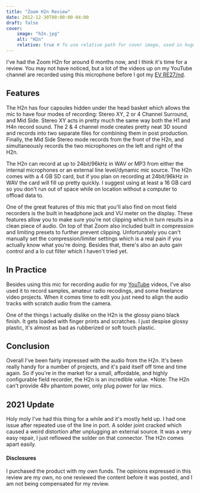 ```yaml
---
title: "Zoom H2n Review"
date: 2012-12-30T00:00:00-04:00
draft: false
cover:
    image: "h2n.jpg"
    alt: "H2n"
    relative: true # To use relative path for cover image, used in hugo Page-bundles
---
```


I've had the Zoom H2n for around 6 months now, and I think it's time for a review. You may not have noticed, but a lot of the videos up on my YouTube channel are recorded using this microphone before I got my [EV RE27/nd](https://www.youtube.com/watch?v=bza598PjIKw).

## Features

The H2n has four capsules hidden under the head basket which allows the mic to have four modes of recording: Stereo XY, 2 or 4 Channel Surround, and Mid Side. Stereo XY acts in pretty much the same way both the H1 and H4n record sound. The 2 & 4 channel mode creates pretty neat 3D sound and records into two separate files for combining them in post production. Finally, the Mid Side Stereo mode records from the front of the H2n, and simultaneously records the two microphones on the left and right of the H2n.

The H2n can record at up to 24bit/96kHz in WAV or MP3 from either the internal microphones or an external line level/dynamic mic source. The H2n comes with a 4 GB SD card, but if you plan on recording at 24bit/96kHz in WAV the card will fill up pretty quickly. I suggest using at least a 16 GB card so you don't run out of space while on location without a computer to offload data to.

One of the great features of this mic that you'll also find on most field recorders is the built in headphone jack and VU meter on the display. These features allow you to make sure you're not clipping which in turn results in a clean piece of audio. On top of that Zoom also included built in compression and limiting presets to further prevent clipping. Unfortunately you can't manually set the compression/limiter settings which is a real pain if you actually know what you're doing. Besides that, there's also an auto gain control and a lo cut filter which I haven't tried yet.


## In Practice

Besides using this mic for recording audio for my [YouTube](https://youtube.com/thetechzonelive) videos, I've also used it to record samples, amateur radio recodings, and some freelance video projects. When it comes time to edit you just need to align the audio tracks with scratch audio from the camera.

One of the things I actually dislike on the H2n is the glossy piano black finish. It gets loaded with finger prints and scratches. I just despise glossy plastic, it's almost as bad as rubberized or soft touch plastic.


## Conclusion

Overall I've been fairly impressed with the audio from the H2n. It's been really handy for a number of projects, and it's paid itself off time and time again. So if you're in the market for a small, affordable, and highly configurable field recorder, the H2n is an incredible value.
*Note: The H2n can't provide 48v phantom power, only plug power for lav mics.

## 2021 Update

Holy moly I've had this thing for a while and it's mostly held up. I had one issue after repeated use of the line in port. A solder joint cracked which caused a weird distortion after unplugging an external source. It was a very easy repair, I just reflowed the solder on that connector. The H2n comes apart easily.

#### Disclosures

I purchased the product with my own funds. The opinions expressed in this review are my own, no one reviewed the content before it was posted, and I am not being compensated for my review.
